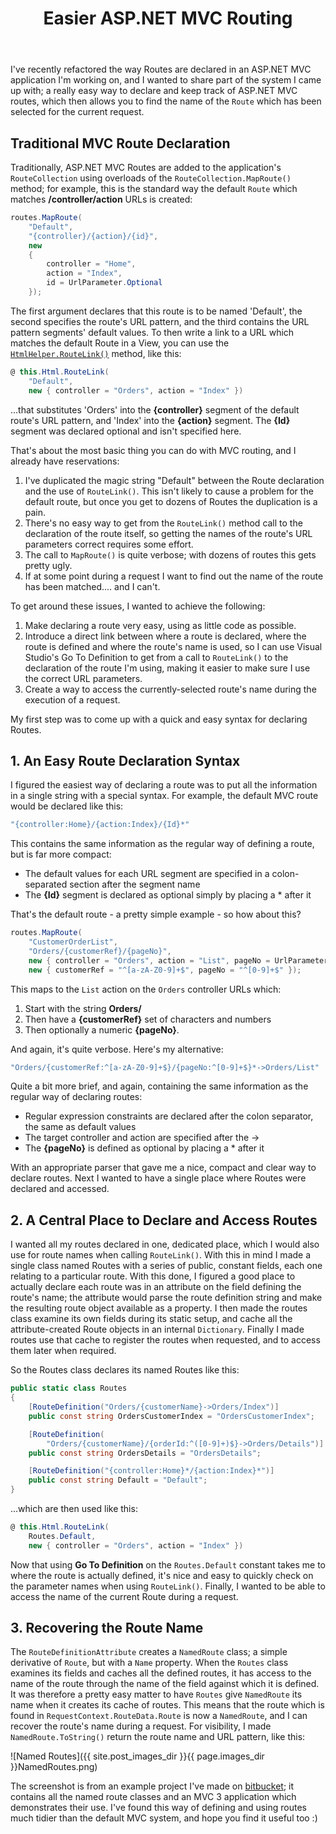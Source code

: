 ﻿---
layout: post
title: Easier ASP.NET MVC Routing
excerpt: I've recently refactored the way Routes are declared in an ASP.NET MVC application I'm working on, and I wanted to share part of the system I came up with; a really easy way to declare and keep track of ASP.NET MVC Routes, which then allows you to find the name of the Route which has been selected for the current request.
tags: [C&#35;, ASP.NET MVC]
images_dir: '2011-11-30/'
---

I've recently refactored the way Routes are declared in an ASP.NET MVC application I'm working on, 
and I wanted to share part of the system I came up with; a really easy way to declare and keep track 
of ASP.NET MVC routes, which then allows you to find the name of the `Route` which has been selected 
for the current request.

## Traditional MVC Route Declaration

Traditionally, ASP.NET MVC Routes are added to the application's `RouteCollection` using overloads 
of the `RouteCollection.MapRoute()` method; for example, this is the standard way the default 
`Route` which matches **/controller/action** URLs is created:

```csharp
routes.MapRoute(
    "Default",
    "{controller}/{action}/{id}",
    new 
    { 
        controller = "Home", 
        action = "Index", 
        id = UrlParameter.Optional 
    });
```

The first argument declares that this route is to be named 'Default', the second specifies the route's 
URL pattern, and the third contains the URL pattern segments' default values. To then write a link 
to a URL which matches the default Route in a View, you can use the 
[`HtmlHelper.RouteLink()`](https://msdn.microsoft.com/en-us/library/dd470133.aspx) method, like this:

```csharp
@ this.Html.RouteLink(
    "Default", 
    new { controller = "Orders", action = "Index" })
```

...that substitutes 'Orders' into the **{controller}** segment of the default route's URL pattern, 
and 'Index' into the **{action}** segment. The **{Id}** segment was declared optional and isn't 
specified here.

That's about the most basic thing you can do with MVC routing, and I already have reservations:

1. I've duplicated the magic string "Default" between the Route declaration and the use of `RouteLink()`.
   This isn't likely to cause a problem for the default route, but once you get to dozens of Routes
   the duplication is a pain.
2. There's no easy way to get from the `RouteLink()` method call to the declaration of the route 
   itself, so getting the names of the route's URL parameters correct requires some effort.
3. The call to `MapRoute()` is quite verbose; with dozens of routes this gets pretty ugly.
4. If at some point during a request I want to find out the name of the route has been matched.... 
   and I can't.

To get around these issues, I wanted to achieve the following:

1. Make declaring a route very easy, using as little code as possible.
2. Introduce a direct link between where a route is declared, where the route is defined and where 
   the route's name is used, so I can use Visual Studio's Go To Definition to get from a call to 
   `RouteLink()` to the declaration of the route I'm using, making it easier to make sure I use the 
   correct URL parameters.
3. Create a way to access the currently-selected route's name during the execution of a request.

My first step was to come up with a quick and easy syntax for declaring Routes.

## 1. An Easy Route Declaration Syntax

I figured the easiest way of declaring a route was to put all the information in a single string with a special syntax. For example, the default MVC route would be declared like this:

```csharp
"{controller:Home}/{action:Index}/{Id}*"
```

This contains the same information as the regular way of defining a route, but is far more compact:

- The default values for each URL segment are specified in a colon-separated section after the segment 
  name
- The **{Id}** segment is declared as optional simply by placing a * after it

That's the default route - a pretty simple example - so how about this?

```csharp
routes.MapRoute(
    "CustomerOrderList",
    "Orders/{customerRef}/{pageNo}",
    new { controller = "Orders", action = "List", pageNo = UrlParameter.Optional },
    new { customerRef = "^[a-zA-Z0-9]+$", pageNo = "^[0-9]+$" });
```

This maps to the `List` action on the `Orders` controller URLs which:

1. Start with the string **Orders/**
2. Then have a **{customerRef}** set of characters and numbers
3. Then optionally a numeric **{pageNo}**.

And again, it's quite verbose. Here's my alternative:

```csharp
"Orders/{customerRef:^[a-zA-Z0-9]+$}/{pageNo:^[0-9]+$}*->Orders/List"
```

Quite a bit more brief, and again, containing the same information as the regular way of declaring 
routes:

- Regular expression constraints are declared after the colon separator, the same as default values
- The target controller and action are specified after the ->
- The **{pageNo}** is defined as optional by placing a * after it

With an appropriate parser that gave me a nice, compact and clear way to declare routes. Next I wanted 
to have a single place where Routes were declared and accessed.

## 2. A Central Place to Declare and Access Routes

I wanted all my routes declared in one, dedicated place, which I would also use for route names when 
calling `RouteLink()`. With this in mind I made a single class named Routes with a series of public, 
constant fields, each one relating to a particular route. With this done, I figured a good place to 
actually declare each route was in an attribute on the field defining the route's name; the attribute 
would parse the route definition string and make the resulting route object available as a property. 
I then made the routes class examine its own fields during its static setup, and cache all the 
attribute-created Route objects in an internal `Dictionary`. Finally I made routes use that cache 
to register the routes when requested, and to access them later when required.

So the Routes class declares its named Routes like this:

```csharp
public static class Routes
{
    [RouteDefinition("Orders/{customerName}->Orders/Index")]
    public const string OrdersCustomerIndex = "OrdersCustomerIndex";

    [RouteDefinition(
        "Orders/{customerName}/{orderId:^([0-9]+)$}->Orders/Details")]
    public const string OrdersDetails = "OrdersDetails";

    [RouteDefinition("{controller:Home}*/{action:Index}*")]
    public const string Default = "Default";
}
```

...which are then used like this:

```csharp
@ this.Html.RouteLink(
    Routes.Default, 
    new { controller = "Orders", action = "Index" })
```

Now that using **Go To Definition** on the `Routes.Default` constant takes me to where the route is 
actually defined, it's nice and easy to quickly check on the parameter names when using `RouteLink()`. 
Finally, I wanted to be able to access the name of the current Route during a request.

## 3. Recovering the Route Name

The `RouteDefinitionAttribute` creates a `NamedRoute` class; a simple derivative of `Route`, but 
with a `Name` property. When the `Routes` class examines its fields and caches all the defined routes, 
it has access to the name of the route through the name of the field against which it is defined. It 
was therefore a pretty easy matter to have `Routes` give `NamedRoute` its name when it creates its 
cache of routes. This means that the route which is found in `RequestContext.RouteData.Route` is 
now a `NamedRoute`, and I can recover the route's name during a request. For visibility, I made 
`NamedRoute.ToString()` return the route name and URL pattern, like this:

![Named Routes]({{ site.post_images_dir }}{{ page.images_dir }}NamedRoutes.png)

The screenshot is from an example project I've made on 
[bitbucket](https://bitbucket.org/MrSteve/namedroutingexample/src); it contains all the named route 
classes and an MVC 3 application which demonstrates their use. I've found this way of defining and 
using routes much tidier than the default MVC system, and hope you find it useful too :)